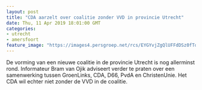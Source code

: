 ```yaml
---
layout: post
title: "CDA aarzelt over coalitie zonder VVD in provincie Utrecht"
date: Thu, 11 Apr 2019 18:01:00 GMT
categories: 
- utrecht 
- amersfoort 
feature_image: "https://images4.persgroep.net/rcs/EYGYvjZgQlUFFdDSz0fTqXKqsyg/diocontent/144082803/_fitwidth/400/?appId=21791a8992982cd8da851550a453bd7f&quality=0.7"
---
```


De vorming van een nieuwe coalitie in de provincie Utrecht is nog allerminst rond. Informateur Bram van Ojik adviseert verder te praten over een samenwerking tussen GroenLinks, CDA, D66, PvdA en ChristenUnie. Het CDA wil echter niet zonder de VVD in de coalitie.
